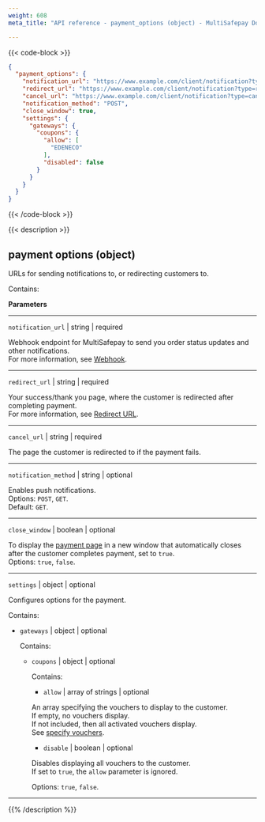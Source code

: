 ```yaml
---
weight: 608
meta_title: "API reference - payment_options (object) - MultiSafepay Docs"

---
```

{{< code-block >}}
```json 
{
  "payment_options": {
    "notification_url": "https://www.example.com/client/notification?type=notification",
    "redirect_url": "https://www.example.com/client/notification?type=redirect",
    "cancel_url": "https://www.example.com/client/notification?type=cancel",
    "notification_method": "POST",
    "close_window": true,
    "settings": {
      "gateways": {
        "coupons": {
          "allow": [
            "EDENECO"
          ],
          "disabled": false
        }
      }
    }
  }
}
```


{{< /code-block >}}

{{< description >}}
## payment options (object)

URLs for sending notifications to, or redirecting customers to.

Contains:  

**Parameters**

----------------
`notification_url` | string | required

Webhook endpoint for MultiSafepay to send you order status updates and other notifications.   
For more information, see [Webhook](/developer/webhooks/).              

----------------
`redirect_url` | string | required

Your success/thank you page, where the customer is redirected after completing payment.   
For more information, see [Redirect URL](/developer/api/redirect-url/).          

----------------
`cancel_url` | string | required

The page the customer is redirected to if the payment fails. 

----------------
`notification_method` | string | optional

Enables push notifications.  
Options: `POST`, `GET`.  
Default: `GET`.   

----------------
`close_window` | boolean | optional

To display the [payment page](/payment-pages/) in a new window that automatically closes after the customer completes payment, set to `true`.   
Options: `true`, `false`. 

----------------
`settings` | object | optional

Configures options for the payment.

Contains:  

- `gateways` | object | optional

  Contains:  

  - `coupons` | object | optional

    Contains:  
    
    - `allow` | array of strings | optional
    
    An array specifying the vouchers to display to the customer.  
    If empty, no vouchers display.  
    If not included, then all activated vouchers display.  
    See [specify vouchers](/api/#specify-vouchers).

    - `disable` | boolean | optional

    Disables displaying all vouchers to the customer.  
    If set to `true`, the `allow` parameter is ignored.  
    
    Options: `true`, `false`.    


----------------

{{% /description %}}
